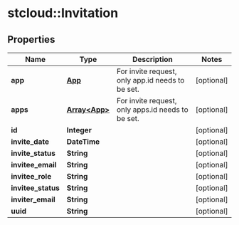 # stcloud::Invitation

## Properties
Name | Type | Description | Notes
------------ | ------------- | ------------- | -------------
**app** | [**App**](App.md) | For invite request, only app.id needs to be set. | [optional] 
**apps** | [**Array&lt;App&gt;**](App.md) | For invite request, only apps.id needs to be set. | [optional] 
**id** | **Integer** |  | [optional] 
**invite_date** | **DateTime** |  | [optional] 
**invite_status** | **String** |  | [optional] 
**invitee_email** | **String** |  | [optional] 
**invitee_role** | **String** |  | [optional] 
**invitee_status** | **String** |  | [optional] 
**inviter_email** | **String** |  | [optional] 
**uuid** | **String** |  | [optional] 


